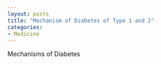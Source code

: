 ```yaml
---
layout: posts
title: "Mechanism of Diabetes of Type 1 and 2"
categories:
- Medicine
---
```



Mechanisms of Diabetes